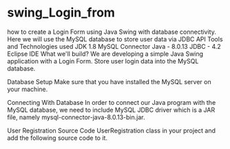 # swing_Login_from
how to create a Login Form using Java Swing with database connectivity. Here we will use the MySQL database to store user data via JDBC API
Tools and Technologies used JDK 1.8 MySQL Connector Java - 8.0.13 JDBC - 4.2 Eclipse IDE What we'll build? We are developing a simple Java Swing application with a Login Form. Store user login data into the MySQL database.

Database Setup Make sure that you have installed the MySQL server on your machine.

Connecting With Database In order to connect our Java program with the MySQL database, we need to include MySQL JDBC driver which is a JAR file, namely mysql-connector-java-8.0.13-bin.jar.

User Registration Source Code UserRegistration class in your project and add the following source code to it.
